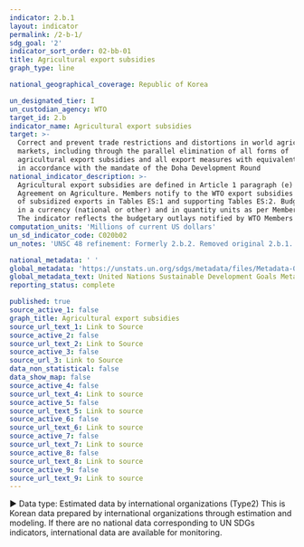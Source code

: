 ```yaml
---
indicator: 2.b.1
layout: indicator
permalink: /2-b-1/
sdg_goal: '2'
indicator_sort_order: 02-bb-01
title: Agricultural export subsidies
graph_type: line

national_geographical_coverage: Republic of Korea

un_designated_tier: I
un_custodian_agency: WTO
target_id: 2.b
indicator_name: Agricultural export subsidies
target: >-
  Correct and prevent trade restrictions and distortions in world agricultural
  markets, including through the parallel elimination of all forms of
  agricultural export subsidies and all export measures with equivalent effect,
  in accordance with the mandate of the Doha Development Round
national_indicator_description: >-
  Agricultural export subsidies are defined in Article 1 paragraph (e) of the World Trade Organization (WTO) 
  Agreement on Agriculture. Members notify to the WTO export subsidies budgetary outlays and quantities 
  of subsidized exports in Tables ES:1 and supporting Tables ES:2. Budgetary outlays and quantities are expressed 
  in a currency (national or other) and in quantity units as per Member's notification practices. 
  The indicator reflects the budgetary outlays notified by WTO Members expressed in the same currency (US dollar).
computation_units: 'Millions of current US dollars'
un_sd_indicator_code: C020b02
un_notes: 'UNSC 48 refinement: Formerly 2.b.2. Removed original 2.b.1.'

national_metadata: ' '
global_metadata: 'https://unstats.un.org/sdgs/metadata/files/Metadata-02-0B-01.pdf'
global_metadata_text: United Nations Sustainable Development Goals Metadata (pdf 232kB)
reporting_status: complete

published: true
source_active_1: false
graph_title: Agricultural export subsidies
source_url_text_1: Link to Source
source_active_2: false
source_url_text_2: Link to Source
source_active_3: false
source_url_3: Link to Source
data_non_statistical: false
data_show_map: false
source_active_4: false
source_url_text_4: Link to source
source_active_5: false
source_url_text_5: Link to source
source_active_6: false
source_url_text_6: Link to source
source_active_7: false
source_url_text_7: Link to source
source_active_8: false
source_url_text_8: Link to source
source_active_9: false
source_url_text_9: Link to source
---
```

▶ Data type: Estimated data by international organizations (Type2) This is Korean data prepared by international organizations through estimation and modeling. If there are no national data corresponding to UN SDGs indicators, international data are available for monitoring.
